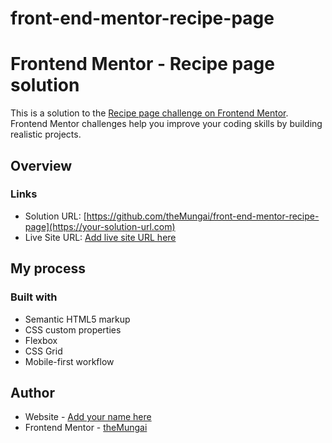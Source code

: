 # front-end-mentor-recipe-page

# Frontend Mentor - Recipe page solution

This is a solution to the [Recipe page challenge on Frontend Mentor](https://www.frontendmentor.io/challenges/recipe-page-KiTsR8QQKm).
Frontend Mentor challenges help you improve your coding skills by building realistic projects. 


## Overview

### Links

- Solution URL: [https://github.com/theMungai/front-end-mentor-recipe-page](https://your-solution-url.com)
- Live Site URL: [Add live site URL here](https://your-live-site-url.com)

## My process

### Built with

- Semantic HTML5 markup
- CSS custom properties
- Flexbox
- CSS Grid
- Mobile-first workflow


## Author

- Website - [Add your name here](https://github.com/theMungai/front-end-mentor-recipe-page)
- Frontend Mentor - [theMungai](https://www.frontendmentor.io/profile/theMungai)


